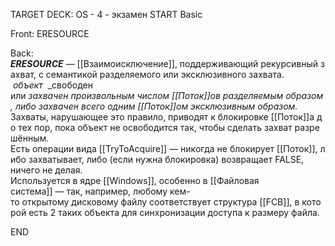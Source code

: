 TARGET DECK: OS - 4 - экзамен
START
Basic

Front: ERESOURCE

Back: _**ERESOURCE**_ — [[Взаимоисключение]], поддерживающий рекурсивный захват, с семантикой разделяемого или эксклюзивного захвата. 
 _объект_  _свободен или _захвачен_ _произвольным_ _числом_ _[[Поток]]ов_ _разделяемым_ _образом,_ _либо_ _захвачен_ _всего_ _одним_ _[[Поток]]ом_ _эксклюзивным_ _образом._ 
Захваты, нарушающее это правило, приводят к блокировке [[Поток]]а до тех пор, пока объект не освободится так, чтобы сделать захват разрешённым. 
Есть операции вида [[TryToAcquire]] — никогда не блокирует [[Поток]], либо захватывает, либо (если нужна блокировка) возвращает FALSE, 
ничего не делая. 
Используется в ядре [[Windows]], особенно в [[Файловая система]] — так, например, любому кем-то открытому дисковому файлу соответствует структура [[FCB]], в которой есть 2 таких объекта для синхронизации доступа к размеру файла.
<!--ID: 1663488760810-->
END 